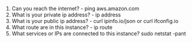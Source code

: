 1. Can you reach the internet? - ping aws.amazon.com
2. What is your private ip address? - ip address
3. What is your public ip address? - curl ipinfo.io/json or curl ifconfig.io
4. What route are in this instance? - ip route
5. What services or IPs are connected to this instance? sudo netstat -pant